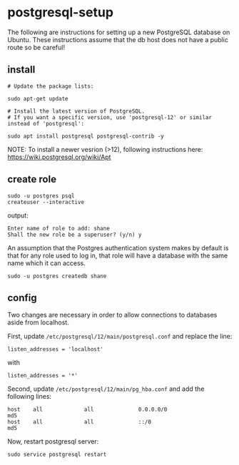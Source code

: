 # postgresql-setup

The following are instructions for setting up a new PostgreSQL database on Ubuntu. These instructions assume that the db host does not have a public route so be careful!

## install


```shell
# Update the package lists:

sudo apt-get update
```


```
# Install the latest version of PostgreSQL.
# If you want a specific version, use 'postgresql-12' or similar instead of 'postgresql':

sudo apt install postgresql postgresql-contrib -y
```

NOTE: To install a newer vesrion (>12), following instructions here: https://wiki.postgresql.org/wiki/Apt


## create role

```
sudo -u postgres psql
createuser --interactive
```

output:
```
Enter name of role to add: shane
Shall the new role be a superuser? (y/n) y
```

An assumption that the Postgres authentication system makes by default is that for any role used to log in, that role will have a database with the same name which it can access.
```
sudo -u postgres createdb shane
```


## config

Two changes are necessary in order to allow connections to databases aside from localhost.

First, update `/etc/postgresql/12/main/postgresql.conf` and replace the line:

```
listen_addresses = 'localhost'
```

with

```
listen_addresses = '*'
```

Second, update `/etc/postgresql/12/main/pg_hba.conf` and add the following lines:

```
host    all             all              0.0.0.0/0                       md5
host    all             all              ::/0                            md5
```

Now, restart postgresql server:

```
sudo service postgresql restart
```




